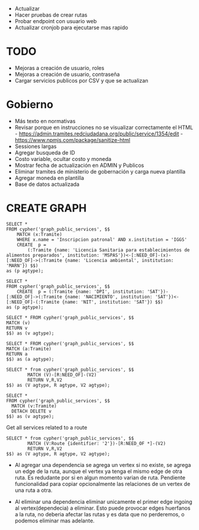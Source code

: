 - Actualizar
- Hacer pruebas de crear rutas
- Probar endpoint con usuario web
- Actualizar cronjob para ejecutarse mas rapido

# TODO
- Mejoras a creación de usuario, roles
- Mejoras a creación de usuario, contraseña
- Cargar servicios publicos por CSV y que se actualizan

# Gobierno
- Más texto en normativas
- Revisar porque en instrucciones no se visualizar correctamente el HTML - https://admin.tramites.redciudadana.org/public/service/1354/edit - https://www.npmjs.com/package/sanitize-html
- Sessiones largas
- Agregar busqueda de ID
- Costo variable, ocultar costo y moneda
- Mostrar fecha de actualización en ADMIN y Publicos
- Eliminar tramites de ministerio de gobernación y carga nueva plantilla
- Agregar moneda en plantilla
- Base de datos actualizada


# CREATE GRAPH

```
SELECT * 
FROM cypher('graph_public_services', $$
	MATCH (x:Tramite)
	WHERE x.name = 'Inscripcion patronal' AND x.institution = 'IGGS'
    CREATE  p = 
    	(:Tramite {name: 'Licencia Sanitaria para establecimientos de alimentos preparados', institution: 'MSPAS'})<-[:NEED_OF]-(x)-[:NEED_OF]->(:Tramite {name: 'Licencia ambiental', institution: 'MARN'}) $$)
as (p agtype);
```


```
SELECT * 
FROM cypher('graph_public_services', $$
    CREATE  p = (:Tramite {name: 'DPI', institution: 'SAT'})-[:NEED_OF]->(:Tramite {name: 'NACIMIENTO', institution: 'SAT'})<-[:NEED_OF]-(:Tramite {name: 'NIT', institution: 'SAT'}) $$)
as (p agtype);
```

```
SELECT * FROM cypher('graph_public_services', $$
MATCH (v)
RETURN v
$$) as (v agtype);
```

```
SELECT * FROM cypher('graph_public_services', $$
MATCH (a:Tramite)
RETURN a
$$) as (a agtype);
```

```
SELECT * from cypher('graph_public_services', $$
        MATCH (V)-[R:NEED_OF]-(V2)
        RETURN V,R,V2
$$) as (V agtype, R agtype, V2 agtype);
```


```
SELECT * 
FROM cypher('graph_public_services', $$
  MATCH (v:Tramite)
  DETACH DELETE v
$$) as (v agtype);
```

Get all services related to a route

```
SELECT * from cypher('graph_public_services', $$
        MATCH (V:Route {identifier: '2'})-[R:NEED_OF *]-(V2)
        RETURN V,R,V2
$$) as (V agtype, R agtype, V2 agtype);
```

- Al agregar una dependencia se agrega un vertex si no existe, se agrega un edge de la ruta, aunque el vertex ya tenga el mismo edge de otra ruta. Es redudante por si en algun momento varian de ruta. Pendiente funcionalidad para copiar opcionalmente las relaciones de un vertex de una ruta a otra.

- Al eliminar una dependencia eliminar unicamente el primer edge ingoing al vertex(dependecia) a eliminar. Esto puede provocar edges huerfanos a la ruta, no deberia afectar las rutas y es data que no perderemos, o podemos eliminar mas adelante.